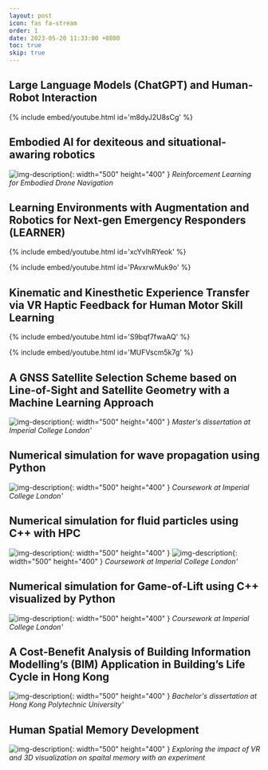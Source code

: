 ```yaml
---
layout: post
icon: fas fa-stream
order: 1
date: 2023-05-20 11:33:00 +0800
toc: true
skip: true
---
```


## Large Language Models (ChatGPT) and Human-Robot Interaction

{% include embed/youtube.html id='m8dyJ2U8sCg' %}

## Embodied AI for dexiteous and situational-awaring robotics 

![img-description](/images/Project/drone.jpg){: width="500" height="400" }
_Reinforcement Learning for Embodied Drone Navigation_


## Learning Environments with Augmentation and Robotics for Next-gen Emergency Responders (LEARNER) 


{% include embed/youtube.html id='xcYvIhRYeok' %}

{% include embed/youtube.html id='PAvxrwMuk9o' %}


## Kinematic and Kinesthetic Experience Transfer via VR Haptic Feedback for Human Motor Skill Learning

{% include embed/youtube.html id='S9bqf7fwaAQ' %}

{% include embed/youtube.html id='MUFVscm5k7g' %}


## A GNSS Satellite Selection Scheme based on Line-of-Sight and Satellite Geometry with a Machine Learning Approach

![img-description](/images/Project/satellite.png){: width="500" height="400" }
_Master's dissertation at Imperial College London'_


## Numerical simulation for wave propagation using Python

![img-description](/images/Project/wave.gif){: width="500" height="400" }
_Coursework at Imperial College London'_

## Numerical simulation for fluid particles using C++ with HPC

![img-description](/images/Project/Fluid3.gif){: width="500" height="400" }
![img-description](/images/Project/Fluid2.gif){: width="500" height="400" }
_Coursework at Imperial College London'_

## Numerical simulation for Game-of-Lift using C++ visualized by Python

![img-description](/images/Project/Game-of-Life.gif){: width="500" height="400" }
_Coursework at Imperial College London'_


## A Cost-Benefit Analysis of Building Information Modelling’s (BIM) Application in Building’s Life Cycle in Hong Kong

![img-description](/images/Project/bim.png){: width="500" height="400" }
_Bachelor's dissertation at Hong Kong Polytechnic University'_

## Human Spatial Memory Development

![img-description](/images/Project/memory.jpg){: width="500" height="400" }
_Exploring the impact of VR and 3D visualization on spaital memory with an experiment_


